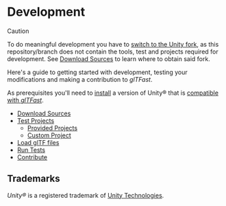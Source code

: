 # Development

> [!CAUTION]
> To do meaningful development you have to [switch to the Unity fork](./UpgradeGuides#transition-to-unity-gltfast), as this repository/branch does not contain the tools, test and projects required for development. See [Download Sources](./sources.md#download-sources) to learn where to obtain said fork.

Here's a guide to getting started with development, testing your modifications and making a contribution to *glTFast*.

As prerequisites you'll need to [install](installation.md) a version of Unity&reg; that is [compatible with *glTFast*](features.md#unity-version-support).

- [Download Sources](sources.md#download-sources)
- [Test Projects](test-project-setup.md)
  - [Provided Projects](test-project-setup.md#test-projects)
  - [Custom Project](test-project-setup.md#setup-a-custom-project)
- [Load glTF files](test-open-file.md)
- [Run Tests](tests.md)
- [Contribute](contributing.md)

## Trademarks

*Unity&reg;* is a registered trademark of [Unity Technologies][unity].

[unity]: https://unity.com
